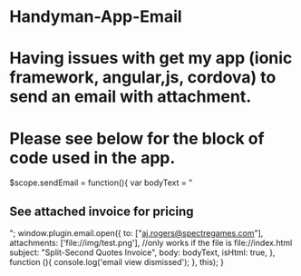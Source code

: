 # Handyman-App-Email
# Having issues with get my app (ionic framework, angular,js, cordova) to send an email with attachment.
# Please see below for the block of code used in the app.

$scope.sendEmail = function(){
       var bodyText = "<h2>See attached invoice for pricing</h2>";
       window.plugin.email.open({
           to: ["aj.rogers@spectregames.com"],
           attachments: ['file://img/test.png'], //only works if the file is file://index.html
           subject: "Split-Second Quotes Invoice",
           body: bodyText,
           isHtml: true,
       }, function (){
           console.log('email view dismissed');
       },
       this);
       }
